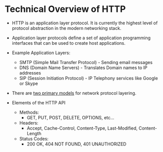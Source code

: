 # Technical Overview of HTTP


* HTTP is an application layer protocol. It is currently the highest level of protocol abstraction in the modern networking stack.  
* Application layer protocols define a set of application programming interfaces that can be used to create host applications.
* Example Application Layers:
  - SMTP (Simple Mail Transfer Protocol) - Sending email messages
  - DNS (Domain Name Servers) - Translates Domain names to IP addresses
  - SIP (Session Initiation Protocol) - IP Telephony services like Google or Skype

* There are [two primary models](http://www.tcpipguide.com/free/diagrams/tcpiplayers.png) for network protocol layering.

* Elements of the HTTP API
  * Methods:
    * GET, PUT, POST, DELETE, OPTIONS, etc...
  * Headers:
    * Accept, Cache-Control, Content-Type, Last-Modified, Content-Length
  * Status Codes:
    * 200 OK, 404 NOT FOUND, 401 UNAUTHORIZED
